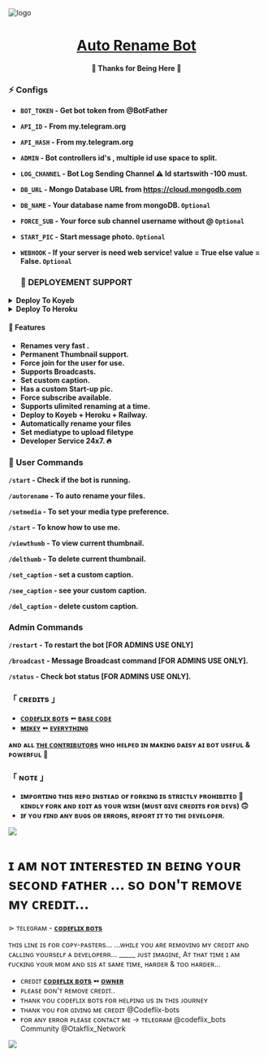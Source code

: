 <img src="https://graph.org/file/1b524479c325e34763fd8.jpg" alt="logo" target="/blank">

<h1 align="center">
 <b><a href="https://github.com/Codeflix-Bots/AutoRenameBot" target="/blank"> Auto Rename Bot </a></>
</h1>

<p align="center">🤍 Thanks for Being Here 🤍</p>


### ⚡️ Configs 

* `BOT_TOKEN`  - Get bot token from @BotFather

* `API_ID` - From my.telegram.org

* `API_HASH` - From my.telegram.org

* `ADMIN` - Bot controllers id's , multiple id use space to split.

* `LOG_CHANNEL` - Bot Log Sending Channel ⚠️ Id startswith -100 must.

* `DB_URL`  - Mongo Database URL from https://cloud.mongodb.com

* `DB_NAME`  - Your database name from mongoDB. `Optional`

* `FORCE_SUB` - Your force sub channel username without @ `Optional`

* `START_PIC` - Start message photo. `Optional`

* `WEBHOOK` - If your server is need web service! value = True else value = False. `Optional`

  ### 📶 DEPLOYEMENT SUPPORT

<details><summary>Deploy To Koyeb</summary>
<p>
<br>                 
<a target="/blank" href="https://app.koyeb.com/deploy?type=git&repository=github.com/Sakazuki-Akainu/AutoRenameBot2&branch=main&name=auto-rename-bot" >
  <img src="https://www.koyeb.com/static/images/deploy/button.svg" alt="Deploy">
</a>
</p>
</details>

<details><summary>Deploy To Heroku</summary>
<p>
<br>
<a href="https://heroku.com/deploy?template=https://github.com/JishuDeveloper/Auto-Rename-Bot">
  <img src="https://www.herokucdn.com/deploy/button.svg" alt="Deploy">
</a>
</p>
</details>





#### 🥰 Features
 - Renames very fast .
 - Permanent Thumbnail support.
 - Force join for the user for use.
 - Supports Broadcasts.
 - Set custom caption.
 - Has a custom Start-up pic.
 - Force subscribe available.
 - Supports ulimited renaming at a time.
 - Deploy to Koyeb + Heroku + Railway.
 - Automatically rename your files
 - Set mediatype to upload filetype
 - Developer Service 24x7. 🔥



### 🚦 User Commands
`/start` - Check if the bot is running.

`/autorename` - To auto rename your files.

`/setmedia` - To set your media type preference.

`/start` - To know how to use me.
 
`/viewthumb` - To view current thumbnail.
 
`/delthumb` - To delete current thumbnail.
 
`/set_caption` - set a custom caption.
 
`/see_caption` - see your custom caption.
 
`/del_caption` - delete custom caption.



### Admin Commands

`/restart` - To restart the bot [FOR ADMINS USE ONLY]
 
`/broadcast` - Message Broadcast command [FOR ADMINS USE ONLY].
 
`/status` - Check bot status [FOR ADMINS USE ONLY].



<h3>「 ᴄʀᴇᴅɪᴛs 」
</h3>

- <b>[ᴄᴏᴅᴇғʟɪx ʙᴏᴛs](https://t.me/codeflix_bots)  ➻  [ʙᴀsᴇ ᴄᴏᴅᴇ](https://t.me/codeflix_bots) </b>
- <b>[ᴍɪᴋᴇʏ](https://github.com/erotixe)  ➻  [ᴇᴠᴇʀʏᴛʜɪɴɢ](https://sewxiy) </b>
 
<b>ᴀɴᴅ ᴀʟʟ [ᴛʜᴇ ᴄᴏɴᴛʀɪʙᴜᴛᴏʀs](https://telegram.me/codeflix-bots) ᴡʜᴏ ʜᴇʟᴩᴇᴅ ɪɴ ᴍᴀᴋɪɴɢ ᴅᴀɪsʏ ᴀɪ ʙᴏᴛ ᴜsᴇꜰᴜʟ & ᴩᴏᴡᴇʀꜰᴜʟ 🖤 </b>


<h3>「 ɴᴏᴛᴇ 」
</h3>

 - <b>ɪᴍᴘᴏʀᴛɪɴɢ ᴛʜɪs ʀᴇᴘᴏ ɪɴsᴛᴇᴀᴅ ᴏғ ғᴏʀᴋɪɴɢ ɪs sᴛʀɪᴄᴛʟʏ ᴘʀᴏʜɪʙɪᴛᴇᴅ 🚫 ᴋɪɴᴅʟʏ ғᴏʀᴋ ᴀɴᴅ ᴇᴅɪᴛ ᴀs ʏᴏᴜʀ ᴡɪsʜ (ᴍᴜsᴛ ɢɪᴠᴇ ᴄʀᴇᴅɪᴛs ғᴏʀ ᴅᴇᴠs) 🙃</b>
 - <b>ɪғ ʏᴏᴜ ғɪɴᴅ ᴀɴʏ ʙᴜɢs ᴏʀ ᴇʀʀᴏʀs, ʀᴇᴘᴏʀᴛ ɪᴛ ᴛᴏ ᴛʜᴇ ᴅᴇᴠᴇʟᴏᴘᴇʀ.</b>

  
<img src="https://user-images.githubusercontent.com/73097560/115834477-dbab4500-a447-11eb-908a-139a6edaec5c.gif">



# ɪ ᴀᴍ ɴᴏᴛ ɪɴᴛᴇʀᴇsᴛᴇᴅ ɪɴ ʙᴇɪɴɢ ʏᴏᴜʀ sᴇᴄᴏɴᴅ ғᴀᴛʜᴇʀ ... sᴏ ᴅᴏɴ'ᴛ ʀᴇᴍᴏᴠᴇ ᴍʏ ᴄʀᴇᴅɪᴛ...

</b>⋗  ᴛᴇʟᴇɢʀᴀᴍ - <b>[ᴄᴏᴅᴇғʟɪx ʙᴏᴛs](https://t.me/codeflix_bots)</b>

ᴛʜɪs ʟɪɴᴇ ɪs ғᴏʀ ᴄᴏᴘʏ-ᴘᴀsᴛᴇʀs...
...ᴡʜɪʟᴇ ʏᴏᴜ ᴀʀᴇ ʀᴇᴍᴏᴠɪɴɢ ᴍʏ ᴄʀᴇᴅɪᴛ ᴀɴᴅ ᴄᴀʟʟɪɴɢ ʏᴏᴜʀsᴇʟғ ᴀ ᴅᴇᴠᴇʟᴏᴘᴇʀʀ...
  _____ ᴊᴜsᴛ ɪᴍᴀɢɪɴᴇ, Aᴛ ᴛʜᴀᴛ ᴛɪᴍᴇ ɪ ᴀᴍ ғᴜᴄᴋɪɴɢ ʏᴏᴜʀ ᴍᴏᴍ ᴀɴᴅ sɪs ᴀᴛ sᴀᴍᴇ ᴛɪᴍᴇ, ʜᴀʀᴅᴇʀ & ᴛᴏᴏ ʜᴀʀᴅᴇʀ...

- ᴄʀᴇᴅɪᴛ <b>[ᴄᴏᴅᴇғʟɪx ʙᴏᴛs](https://t.me/codeflix_bots)  ➻  [ᴏᴡɴᴇʀ](https://t.me/sewxiy) </b>
- ᴘʟᴇᴀsᴇ ᴅᴏɴ'ᴛ ʀᴇᴍᴏᴠᴇ ᴄʀᴇᴅɪᴛ..
- ᴛʜᴀɴᴋ ʏᴏᴜ ᴄᴏᴅᴇғʟɪx ʙᴏᴛs ғᴏʀ ʜᴇʟᴘɪɴɢ ᴜs ɪɴ ᴛʜɪs ᴊᴏᴜʀɴᴇʏ 
- ᴛʜᴀɴᴋ ʏᴏᴜ ғᴏʀ ɢɪᴠɪɴɢ ᴍᴇ ᴄʀᴇᴅɪᴛ @Codeflix-bots  
- ғᴏʀ ᴀɴʏ ᴇʀʀᴏʀ ᴘʟᴇᴀsᴇ ᴄᴏɴᴛᴀᴄᴛ ᴍᴇ -> ᴛᴇʟᴇɢʀᴀᴍ @codeflix_bots Community @Otakflix_Network </b>

<img src="https://user-images.githubusercontent.com/73097560/115834477-dbab4500-a447-11eb-908a-139a6edaec5c.gif">
